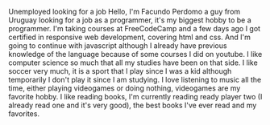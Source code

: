 Unemployed looking for a job
Hello, I'm Facundo Perdomo a guy from Uruguay looking for a job as a programmer, it's my biggest hobby to be a programmer.
I'm taking courses at FreeCodeCamp and a few days ago I got certified in responsive web development, covering html and css. And I'm going to continue with javascript although I already have previous knowledge of the language because of some courses I did on youtube.
I like computer science so much that all my studies have been on that side.
I like soccer very much, it is a sport that I play since I was a kid although temporarily I don't play it since I am studying.
I love listening to music all the time, either playing videogames or doing nothing, videogames are my favorite hobby.
I like reading books, I'm currently reading ready player two (I already read one and it's very good), the best books I've ever read and my favorites.
